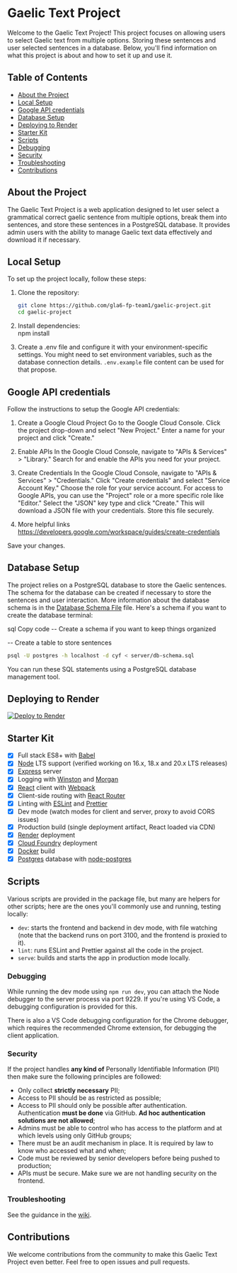 # Gaelic Text Project

Welcome to the Gaelic Text Project! This project focuses on allowing users to select Gaelic text from multiple options. Storing these sentences and user selected sentences in a database. Below, you'll find information on what this project is about and how to set it up and use it.

## Table of Contents

- [About the Project](#about-the-project)
- [Local Setup](#local-setup)
- [Google API credentials](#google-api-credentials)
- [Database Setup](#database-setup)
- [Deploying to Render](#deploying-to-render)
- [Starter Kit](#starter-kit)
- [Scripts](#scripts)
- [Debugging](#debugging)
- [Security](#security)
- [Troubleshooting](#troubleshooting)
- [Contributions](#contributions)

## About the Project

The Gaelic Text Project is a web application designed to let user select a grammatical correct gaelic sentence from multiple options, break them into sentences, and store these sentences in a PostgreSQL database. It provides admin users with the ability to manage Gaelic text data effectively and download it if necessary.

## Local Setup

To set up the project locally, follow these steps:

1. Clone the repository:

   ```bash
   git clone https://github.com/gla6-fp-team1/gaelic-project.git
   cd gaelic-project

   ```

2. Install dependencies:  
   npm install

3. Create a .env file and configure it with your environment-specific settings. You might need to set environment variables, such as the database connection details. `.env.example` file content can be used for that propose.

## Google API credentials

Follow the instructions to setup the Google API credentials:

1. Create a Google Cloud Project
   Go to the Google Cloud Console.
   Click the project drop-down and select "New Project."
   Enter a name for your project and click "Create."

2. Enable APIs
   In the Google Cloud Console, navigate to "APIs & Services" > "Library."
   Search for and enable the APIs you need for your project.

3. Create Credentials
   In the Google Cloud Console, navigate to "APIs & Services" > "Credentials."
   Click "Create credentials" and select "Service Account Key."
   Choose the role for your service account. For access to Google APIs, you can use the "Project" role or a more specific role like "Editor."
   Select the "JSON" key type and click "Create." This will download a JSON file with your credentials. Store this file securely.

4. More helpful links
   https://developers.google.com/workspace/guides/create-credentials

Save your changes.

## Database Setup

The project relies on a PostgreSQL database to store the Gaelic sentences. The schema for the database can be created if necessary to store the sentences and user interaction. More information about the database schema is in the [Database Schema File](./server/db-schema.sql)
file. Here's a schema if you want to create the database terminal:

sql
Copy code
-- Create a schema if you want to keep things organized

-- Create a table to store sentences

```bash
psql -U postgres -h localhost -d cyf < server/db-schema.sql
```

You can run these SQL statements using a PostgreSQL database management tool.

## Deploying to Render

[![Deploy to Render](https://render.com/images/deploy-to-render-button.svg)](https://render.com/deploy)

## Starter Kit

- [x] Full stack ES8+ with [Babel]
- [x] [Node] LTS support (verified working on 16.x, 18.x and 20.x LTS releases)
- [x] [Express] server
- [x] Logging with [Winston] and [Morgan]
- [x] [React] client with [Webpack]
- [x] Client-side routing with [React Router]
- [x] Linting with [ESLint] and [Prettier]
- [x] Dev mode (watch modes for client and server, proxy to avoid CORS issues)
- [x] Production build (single deployment artifact, React loaded via CDN)
- [x] [Render] deployment
- [x] [Cloud Foundry] deployment
- [x] [Docker] build
- [x] [Postgres] database with [node-postgres]

## Scripts

Various scripts are provided in the package file, but many are helpers for other scripts; here are the ones you'll
commonly use and running, testing locally:

- `dev`: starts the frontend and backend in dev mode, with file watching (note that the backend runs on port 3100, and
  the frontend is proxied to it).
- `lint`: runs ESLint and Prettier against all the code in the project.
- `serve`: builds and starts the app in production mode locally.

### Debugging

While running the dev mode using `npm run dev`, you can attach the Node debugger to the server process via port 9229.
If you're using VS Code, a debugging configuration is provided for this.

There is also a VS Code debugging configuration for the Chrome debugger, which requires the recommended Chrome
extension, for debugging the client application.

### Security

If the project handles **any kind of** Personally Identifiable Information (PII) then make sure the following
principles are followed:

- Only collect **strictly necessary** PII;
- Access to PII should be as restricted as possible;
- Access to PII should only be possible after authentication. Authentication **must be done** via GitHub. **Ad hoc
  authentication solutions are not allowed**;
- Admins must be able to control who has access to the platform and at which levels using only GitHub groups;
- There must be an audit mechanism in place. It is required by law to know who accessed what and when;
- Code must be reviewed by senior developers before being pushed to production;
- APIs must be secure. Make sure we are not handling security on the frontend.

### Troubleshooting

See the guidance in the [wiki].

[1]: https://docs.github.com/en/free-pro-team@latest/github/creating-cloning-and-archiving-repositories/creating-a-repository-from-a-template#creating-a-repository-from-a-template
[2]: https://codeyourfuture.slack.com/archives/C021ATWS9A5
[Babel]: https://babeljs.io/
[Cloud Foundry]: https://www.cloudfoundry.org/
[collaborators]: https://help.github.com/en/articles/inviting-collaborators-to-a-personal-repository
[Docker]: https://www.docker.com
[ESLint]: https://eslint.org/
[Express]: https://expressjs.com/
[Morgan]: https://github.com/expressjs/morgan
[Node]: https://nodejs.org/en/
[node-postgres]: https://node-postgres.com/
[Postgres]: https://www.postgresql.org/
[Prettier]: https://prettier.io/
[pull request]: https://help.github.com/en/articles/about-pull-requests
[React]: https://reactjs.org/
[React Router]: https://reactrouter.com/web
[Render]: https://render.com/
[Webpack]: https://webpack.js.org/
[wiki]: https://github.com/textbook/starter-kit/wiki
[Winston]: https://github.com/winstonjs/winston

## Contributions

We welcome contributions from the community to make this Gaelic Text Project even better. Feel free to open issues and pull requests.

